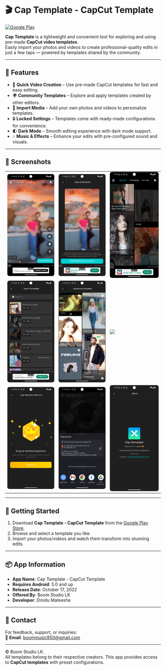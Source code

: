 # 🎬 Cap Template - CapCut Template  

[![Google Play](https://img.shields.io/badge/Download-Google_Play-blue?style=for-the-badge&logo=google-play)](https://play.google.com/store/apps/details?id=com.boomstudio.capcuttemplate)

**Cap Template** is a lightweight and convenient tool for exploring and using pre-made **CapCut video templates**.  
Easily import your photos and videos to create professional-quality edits in just a few taps — powered by templates shared by the community.  

---

## 🌟 Features  

- 🎥 **Quick Video Creation** – Use pre-made CapCut templates for fast and easy editing.  
- 🌍 **Community Templates** – Explore and apply templates created by other editors.  
- 📸 **Import Media** – Add your own photos and videos to personalize templates.  
- 🔒 **Locked Settings** – Templates come with ready-made configurations for convenience.  
- 🌓 **Dark Mode** – Smooth editing experience with dark mode support.  
- 🎶 **Music & Effects** – Enhance your edits with pre-configured sound and visuals.  

---

## 📸 Screenshots  

<table>
  <tr>
    <td><img src="images/Screenshot1.png" width="250"/></td>
    <td><img src="images/Screenshot2.png" width="250"/></td>
    <td><img src="images/Screenshot3.png" width="250"/></td>
  </tr>
  <tr>
    <td><img src="images/Screenshot4.png" width="250"/></td>
    <td><img src="images/Screenshot8.png" width="250"/></td>
    <td><img src="images/Sscreenshot5.png" width="250"/></td>
  </tr>
  <tr>
    <td><img src="images/Screenshot7.png" width="250"/></td>
    <td><img src="images/Screenshot9.png" width="250"/></td>
    <td><img src="images/Screenshot6.png" width="250"/></td>
  </tr>
</table>

---

## 🚀 Getting Started  

1. Download **Cap Template - CapCut Template** from the [Google Play Store](https://play.google.com/store/apps/details?id=com.boomstudio.capcuttemplate).  
2. Browse and select a template you like.  
3. Import your photos/videos and watch them transform into stunning edits.  

---

## 📦 App Information  

- **App Name**: Cap Template - CapCut Template  
- **Requires Android**: 5.0 and up  
- **Release Date**: October 17, 2022  
- **Offered By**: Boom Studio LK  
- **Developer**: Dinidu Maleesha  

---

## 📧 Contact  

For feedback, support, or inquiries:  
📩 **Email**: boommusic950@gmail.com  

---

© Boom Studio LK.  
All templates belong to their respective creators. This app provides access to **CapCut templates** with preset configurations.  

